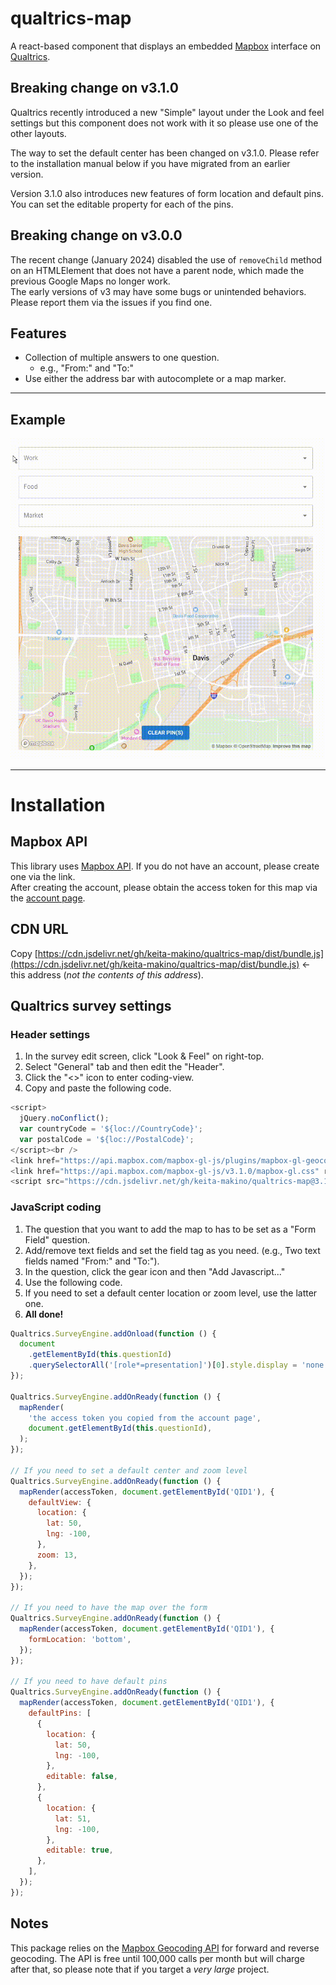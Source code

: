 # qualtrics-map

A react-based component that displays an embedded [Mapbox](https://www.mapbox.com/) interface on [Qualtrics](https://www.qualtrics.com).

## Breaking change on v3.1.0

Qualtrics recently introduced a new "Simple" layout under the Look and feel settings but this component does not work with it so please use one of the other layouts.

The way to set the default center has been changed on v3.1.0. Please refer to the installation manual below if you have migrated from an earlier version.

Version 3.1.0 also introduces new features of form location and default pins. You can set the editable property for each of the pins.

## Breaking change on v3.0.0

The recent change (January 2024) disabled the use of `removeChild` method on an HTMLElement that does not have a parent node, which made the previous Google Maps no longer work.  
The early versions of v3 may have some bugs or unintended behaviors. Please report them via the issues if you find one.

## Features

- Collection of multiple answers to one question.
  - e.g., "From:" and "To:"
- Use either the address bar with autocomplete or a map marker.

---

## Example

![Example](/public/example.gif)

---

# Installation

## Mapbox API

This library uses [Mapbox API](https://www.mapbox.com/product-apis). If you do not have an account, please create one via the link.  
After creating the account, please obtain the access token for this map via the [account page](https://account.mapbox.com/).

## CDN URL

Copy [https://cdn.jsdelivr.net/gh/keita-makino/qualtrics-map/dist/bundle.js](https://cdn.jsdelivr.net/gh/keita-makino/qualtrics-map/dist/bundle.js) <- this address (_not the contents of this address_).

## Qualtrics survey settings

### Header settings

1. In the survey edit screen, click "Look & Feel" on right-top.
1. Select "General" tab and then edit the "Header".
1. Click the "<>" icon to enter coding-view.
1. Copy and paste the following code.

```javascript
<script>
  jQuery.noConflict();
  var countryCode = '${loc://CountryCode}';
  var postalCode = '${loc://PostalCode}';
</script><br />
<link href="https://api.mapbox.com/mapbox-gl-js/plugins/mapbox-gl-geocoder/v5.0.0/mapbox-gl-geocoder.css" rel="stylesheet" type="text/css" />
<link href="https://api.mapbox.com/mapbox-gl-js/v3.1.0/mapbox-gl.css" rel="stylesheet" />
<script src="https://cdn.jsdelivr.net/gh/keita-makino/qualtrics-map@3.1.0/dist/bundle.js"></script>
```

### JavaScript coding

1. The question that you want to add the map to has to be set as a "Form Field" question.
1. Add/remove text fields and set the field tag as you need. (e.g., Two text fields named "From:" and "To:").
1. In the question, click the gear icon and then "Add Javascript..."
1. Use the following code.
1. If you need to set a default center location or zoom level, use the latter one.
1. **All done!**

```javascript
Qualtrics.SurveyEngine.addOnload(function () {
  document
    .getElementById(this.questionId)
    .querySelectorAll('[role*=presentation]')[0].style.display = 'none';
});

Qualtrics.SurveyEngine.addOnReady(function () {
  mapRender(
    'the access token you copied from the account page',
    document.getElementById(this.questionId),
  );
});

// If you need to set a default center and zoom level
Qualtrics.SurveyEngine.addOnReady(function () {
  mapRender(accessToken, document.getElementById('QID1'), {
    defaultView: {
      location: {
        lat: 50,
        lng: -100,
      },
      zoom: 13,
    },
  });
});

// If you need to have the map over the form
Qualtrics.SurveyEngine.addOnReady(function () {
  mapRender(accessToken, document.getElementById('QID1'), {
    formLocation: 'bottom',
  });
});

// If you need to have default pins
Qualtrics.SurveyEngine.addOnReady(function () {
  mapRender(accessToken, document.getElementById('QID1'), {
    defaultPins: [
      {
        location: {
          lat: 50,
          lng: -100,
        },
        editable: false,
      },
      {
        location: {
          lat: 51,
          lng: -100,
        },
        editable: true,
      },
    ],
  });
});
```

## Notes

This package relies on the [Mapbox Geocoding API](https://docs.mapbox.com/api/search/geocoding/) for forward and reverse geocoding. The API is free until 100,000 calls per month but will charge after that, so please note that if you target a _very large_ project.
